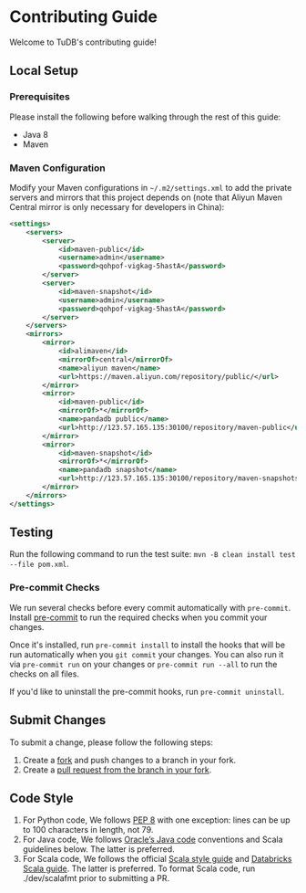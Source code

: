 # Contributing Guide

Welcome to TuDB's contributing guide!

## Local Setup

### Prerequisites

Please install the following before walking through the rest of this guide:

* Java 8
* Maven

### Maven Configuration

Modify your Maven configurations in `~/.m2/settings.xml` to add the private servers and mirrors that this project
depends on (note that Aliyun Maven Central mirror is only necessary for developers in China):

```xml
<settings>
    <servers>
        <server>
            <id>maven-public</id>
            <username>admin</username>
            <password>qohpof-vigkag-5hastA</password>
        </server>
        <server>
            <id>maven-snapshot</id>
            <username>admin</username>
            <password>qohpof-vigkag-5hastA</password>
        </server>
    </servers>
    <mirrors>
        <mirror>
            <id>alimaven</id>
            <mirrorOf>central</mirrorOf>
            <name>aliyun maven</name>
            <url>https://maven.aliyun.com/repository/public/</url>
        </mirror>
        <mirror>
            <id>maven-public</id>
            <mirrorOf>*</mirrorOf>
            <name>pandadb public</name>
            <url>http://123.57.165.135:30100/repository/maven-public</url>
        </mirror>
        <mirror>
            <id>maven-snapshot</id>
            <mirrorOf>*</mirrorOf>
            <name>pandadb snapshot</name>
            <url>http://123.57.165.135:30100/repository/maven-snapshots</url>
        </mirror>
    </mirrors>
</settings>
```

## Testing

Run the following command to run the test suite: `mvn -B clean install test --file pom.xml`.

### Pre-commit Checks

We run several checks before every commit automatically with `pre-commit`. Install [pre-commit](https://pre-commit.com/) to run
the required checks when you commit your changes.

Once it's installed, run `pre-commit install` to install the hooks that will be run automatically when you `git commit`
your changes. You can also run it via `pre-commit run` on your changes or `pre-commit run --all` to run the checks on
all files.

If you'd like to uninstall the pre-commit hooks, run `pre-commit uninstall`.


## Submit Changes

To submit a change, please follow the following steps:
1. Create a [fork](https://docs.github.com/en/pull-requests/collaborating-with-pull-requests/working-with-forks/about-forks) and push changes to a branch in your fork.
1. Create a [pull request from the branch in your fork](https://docs.github.com/en/pull-requests/collaborating-with-pull-requests/proposing-changes-to-your-work-with-pull-requests/creating-a-pull-request-from-a-fork).


## Code Style

1. For Python code, We follows [PEP 8](http://legacy.python.org/dev/peps/pep-0008/) with one exception: lines can be up to 100 characters in length, not 79.
2. For Java code, We follows [Oracle’s Java code](http://www.oracle.com/technetwork/java/codeconvtoc-136057.html) conventions and Scala guidelines below. The latter is preferred.
3. For Scala code, We follows the official [Scala style guide](http://docs.scala-lang.org/style/) and [Databricks Scala guide](https://github.com/databricks/scala-style-guide). The latter is preferred. To format Scala code, run ./dev/scalafmt prior to submitting a PR.

